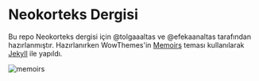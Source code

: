# Neokorteks Dergisi

Bu repo Neokorteks dergisi için @tolgaaaltas ve @efekaanaltas tarafından hazırlanmıştır. Hazırlanırken WowThemes'in [Memoirs](https://wowthemesnet.github.io/jekyll-theme-memoirs/) teması kullanılarak [Jekyll](https://jekyllrb.com/) ile yapıldı.

![memoirs](https://bootstrapstarter.com/assets/img/themes/memoirs-jekyll.jpg)
